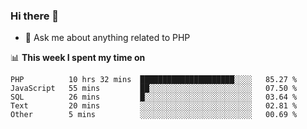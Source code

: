 ### Hi there 👋

<!--
**mustafaculban/mustafaculban** is a ✨ _special_ ✨ repository because its `README.md` (this file) appears on your GitHub profile.

Here are some ideas to get you started:

- 🌱 I’m currently learning ...
- 👯 I’m looking to collaborate on ...
- 🤔 I’m looking for help with ...
- 📫 How to reach me: ...
- 😄 Pronouns: ...
- ⚡ Fun fact: ...

-->
- 💬 Ask me about anything related to PHP


📊 **This week I spent my time on**
<!--START_SECTION:waka-->
```text
PHP          10 hrs 32 mins  █████████████████████░░░░   85.27 % 
JavaScript   55 mins         ██░░░░░░░░░░░░░░░░░░░░░░░   07.50 % 
SQL          26 mins         █░░░░░░░░░░░░░░░░░░░░░░░░   03.64 % 
Text         20 mins         ░░░░░░░░░░░░░░░░░░░░░░░░░   02.81 % 
Other        5 mins          ░░░░░░░░░░░░░░░░░░░░░░░░░   00.69 %
```
<!--END_SECTION:waka-->

